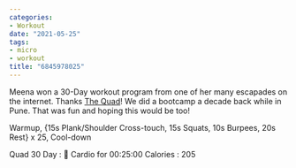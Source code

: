 ```yaml
---
categories:
- Workout
date: "2021-05-25"
tags:
- micro
- workout
title: "6845978025"
---
```


Meena won a 30-Day workout program from one of her many escapades on the internet. Thanks [The Quad](https://thequad.in/)! We did a bootcamp a decade back while in Pune. That was fun and hoping this would be too!

Warmup, {15s Plank/Shoulder Cross-touch, 15s Squats, 10s Burpees, 20s Rest} x 25, Cool-down

Quad 30 Day : 🤸 Cardio for 00:25:00 Calories : 205
